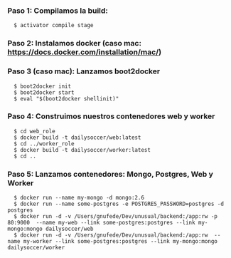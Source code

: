 ### Paso 1: Compilamos la build:
```
  $ activator compile stage
```
### Paso 2: Instalamos docker (caso mac: https://docs.docker.com/installation/mac/)

### Paso 3 (caso mac): Lanzamos boot2docker
```
  $ boot2docker init
  $ boot2docker start
  $ eval "$(boot2docker shellinit)"
```
### Paso 4: Construimos nuestros contenedores web y worker
```
  $ cd web_role
  $ docker build -t dailysoccer/web:latest
  $ cd ../worker_role
  $ docker build -t dailysoccer/worker:latest
  $ cd ..
```
### Paso 5: Lanzamos contenedores: Mongo, Postgres, Web y Worker
```
  $ docker run --name my-mongo -d mongo:2.6
  $ docker run --name some-postgres -e POSTGRES_PASSWORD=postgres -d postgres
  $ docker run -d -v /Users/gnufede/Dev/unusual/backend:/app:rw -p 80:9000  --name my-web --link some-postgres:postgres --link my-mongo:mongo dailysoccer/web
  $ docker run -d -v /Users/gnufede/Dev/unusual/backend:/app:rw  --name my-worker --link some-postgres:postgres --link my-mongo:mongo dailysoccer/worker
```
